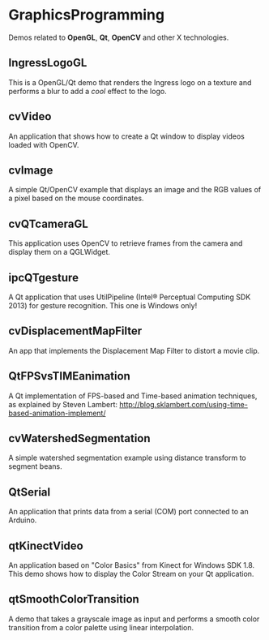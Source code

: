 GraphicsProgramming
===================

Demos related to **OpenGL**, **Qt**, **OpenCV** and other X technologies.

IngressLogoGL
--------------
This is a OpenGL/Qt demo that renders the Ingress logo on a texture and performs a blur to add a *cool* effect to the logo.

cvVideo
--------------
An application that shows how to create a Qt window to display videos loaded with OpenCV.

cvImage
--------------
A simple Qt/OpenCV example that displays an image and the RGB values of a pixel based on the mouse coordinates.

cvQTcameraGL
--------------
This application uses OpenCV to retrieve frames from the camera and display them on a QGLWidget.

ipcQTgesture
--------------
A Qt application that uses UtilPipeline (Intel® Perceptual Computing SDK 2013) for gesture recognition. This one is Windows only!

cvDisplacementMapFilter
--------------
An app that implements the Displacement Map Filter to distort a movie clip. 

QtFPSvsTIMEanimation
--------------
A Qt implementation of FPS-based and Time-based animation techniques, as explained by Steven Lambert:
http://blog.sklambert.com/using-time-based-animation-implement/

cvWatershedSegmentation
--------------
A simple watershed segmentation example using distance transform to segment beans.

QtSerial
--------------
An application that prints data from a serial (COM) port connected to an Arduino.

qtKinectVideo
--------------
An application based on "Color Basics" from Kinect for Windows SDK 1.8. 
This demo shows how to display the Color Stream on your Qt application.

qtSmoothColorTransition
--------------
A demo that takes a grayscale image as input and performs a smooth color transition from a color palette using linear interpolation.
